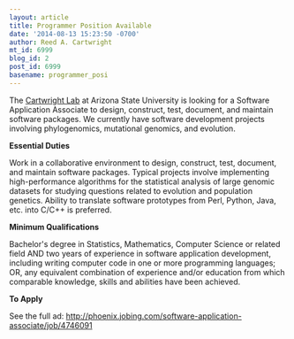 ```yaml
---
layout: article
title: Programmer Position Available
date: '2014-08-13 15:23:50 -0700'
author: Reed A. Cartwright
mt_id: 6999
blog_id: 2
post_id: 6999
basename: programmer_posi
---
```

The [Cartwright Lab](http://cartwrig.ht/lab) at Arizona State University is looking for a Software Application Associate to design, construct, test, document,
and maintain software packages.  We currently have software
development projects involving phylogenomics, mutational genomics, and
evolution.

**Essential Duties**

Work in a collaborative environment to design,
construct, test, document, and maintain software packages. Typical
projects involve implementing high-performance algorithms for the
statistical analysis of large genomic datasets for studying questions
related to evolution and population genetics. Ability to translate
software prototypes from Perl, Python, Java, etc. into C/C++ is
preferred.

**Minimum Qualifications**

Bachelor's degree in Statistics, Mathematics,
Computer Science or related field AND two years of experience in
software application development, including writing computer code in
one or more programming languages; OR, any equivalent combination of
experience and/or education from which comparable knowledge, skills
and abilities have been achieved.

**To Apply**

See the full ad: http://phoenix.jobing.com/software-application-associate/job/4746091
